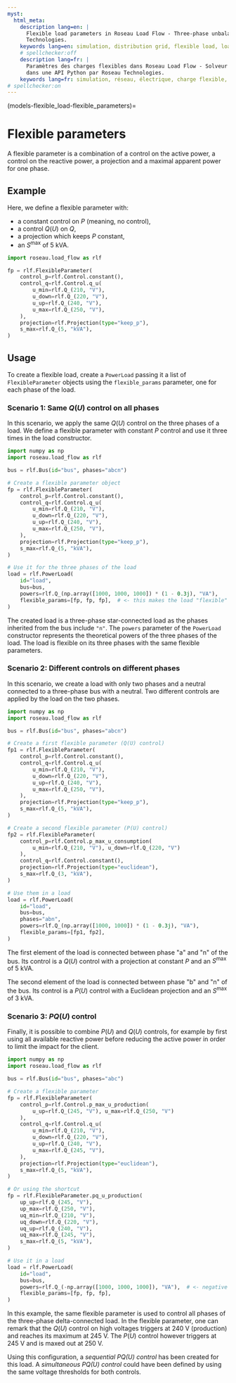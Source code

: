 ```yaml
---
myst:
  html_meta:
    description lang=en: |
      Flexible load parameters in Roseau Load Flow - Three-phase unbalanced load flow solver in a Python API by Roseau
      Technologies.
    keywords lang=en: simulation, distribution grid, flexible load, load, parameters
    # spellchecker:off
    description lang=fr: |
      Paramètres des charges flexibles dans Roseau Load Flow - Solveur d'écoulement de charge triphasé et déséquilibré
      dans une API Python par Roseau Technologies.
    keywords lang=fr: simulation, réseau, électrique, charge flexible, bus, roseau load flow, paramètres
# spellchecker:on
---
```


(models-flexible_load-flexible_parameters)=

# Flexible parameters

A flexible parameter is a combination of a control on the active power, a control on the reactive power, a projection
and a maximal apparent power for one phase.

## Example

Here, we define a flexible parameter with:

- a constant control on $P$ (meaning, no control),
- a control $Q(U)$ on $Q$,
- a projection which keeps $P$ constant,
- an $S^{\max}$ of 5 kVA.

```python
import roseau.load_flow as rlf

fp = rlf.FlexibleParameter(
    control_p=rlf.Control.constant(),
    control_q=rlf.Control.q_u(
        u_min=rlf.Q_(210, "V"),
        u_down=rlf.Q_(220, "V"),
        u_up=rlf.Q_(240, "V"),
        u_max=rlf.Q_(250, "V"),
    ),
    projection=rlf.Projection(type="keep_p"),
    s_max=rlf.Q_(5, "kVA"),
)
```

## Usage

To create a flexible load, create a `PowerLoad` passing it a list of `FlexibleParameter` objects using the
`flexible_params` parameter, one for each phase of the load.

### Scenario 1: Same $Q(U)$ control on all phases

In this scenario, we apply the same $Q(U)$ control on the three phases of a load. We define a flexible parameter with
constant $P$ control and use it three times in the load constructor.

```python
import numpy as np
import roseau.load_flow as rlf

bus = rlf.Bus(id="bus", phases="abcn")

# Create a flexible parameter object
fp = rlf.FlexibleParameter(
    control_p=rlf.Control.constant(),
    control_q=rlf.Control.q_u(
        u_min=rlf.Q_(210, "V"),
        u_down=rlf.Q_(220, "V"),
        u_up=rlf.Q_(240, "V"),
        u_max=rlf.Q_(250, "V"),
    ),
    projection=rlf.Projection(type="keep_p"),
    s_max=rlf.Q_(5, "kVA"),
)

# Use it for the three phases of the load
load = rlf.PowerLoad(
    id="load",
    bus=bus,
    powers=rlf.Q_(np.array([1000, 1000, 1000]) * (1 - 0.3j), "VA"),
    flexible_params=[fp, fp, fp],  # <- this makes the load "flexible"
)
```

The created load is a three-phase star-connected load as the phases inherited from the bus include `"n"`. The `powers`
parameter of the `PowerLoad` constructor represents the theoretical powers of the three phases of the load. The load is
flexible on its three phases with the same flexible parameters.

### Scenario 2: Different controls on different phases

In this scenario, we create a load with only two phases and a neutral connected to a three-phase bus with a neutral. Two
different controls are applied by the load on the two phases.

```python
import numpy as np
import roseau.load_flow as rlf

bus = rlf.Bus(id="bus", phases="abcn")

# Create a first flexible parameter (Q(U) control)
fp1 = rlf.FlexibleParameter(
    control_p=rlf.Control.constant(),
    control_q=rlf.Control.q_u(
        u_min=rlf.Q_(210, "V"),
        u_down=rlf.Q_(220, "V"),
        u_up=rlf.Q_(240, "V"),
        u_max=rlf.Q_(250, "V"),
    ),
    projection=rlf.Projection(type="keep_p"),
    s_max=rlf.Q_(5, "kVA"),
)

# Create a second flexible parameter (P(U) control)
fp2 = rlf.FlexibleParameter(
    control_p=rlf.Control.p_max_u_consumption(
        u_min=rlf.Q_(210, "V"), u_down=rlf.Q_(220, "V")
    ),
    control_q=rlf.Control.constant(),
    projection=rlf.Projection(type="euclidean"),
    s_max=rlf.Q_(3, "kVA"),
)

# Use them in a load
load = rlf.PowerLoad(
    id="load",
    bus=bus,
    phases="abn",
    powers=rlf.Q_(np.array([1000, 1000]) * (1 - 0.3j), "VA"),
    flexible_params=[fp1, fp2],
)
```

The first element of the load is connected between phase "a" and "n" of the bus. Its control is a $Q(U)$ control with a
projection at constant $P$ and an $S^{\max}$ of 5 kVA.

The second element of the load is connected between phase "b" and "n" of the bus. Its control is a $P(U)$ control with a
Euclidean projection and an $S^{\max}$ of 3 kVA.

### Scenario 3: $PQ(U)$ control

Finally, it is possible to combine $P(U)$ and $Q(U)$ controls, for example by first using all available reactive power
before reducing the active power in order to limit the impact for the client.

```python
import numpy as np
import roseau.load_flow as rlf

bus = rlf.Bus(id="bus", phases="abc")

# Create a flexible parameter
fp = rlf.FlexibleParameter(
    control_p=rlf.Control.p_max_u_production(
        u_up=rlf.Q_(245, "V"), u_max=rlf.Q_(250, "V")
    ),
    control_q=rlf.Control.q_u(
        u_min=rlf.Q_(210, "V"),
        u_down=rlf.Q_(220, "V"),
        u_up=rlf.Q_(240, "V"),
        u_max=rlf.Q_(245, "V"),
    ),
    projection=rlf.Projection(type="euclidean"),
    s_max=rlf.Q_(5, "kVA"),
)

# Or using the shortcut
fp = rlf.FlexibleParameter.pq_u_production(
    up_up=rlf.Q_(245, "V"),
    up_max=rlf.Q_(250, "V"),
    uq_min=rlf.Q_(210, "V"),
    uq_down=rlf.Q_(220, "V"),
    uq_up=rlf.Q_(240, "V"),
    uq_max=rlf.Q_(245, "V"),
    s_max=rlf.Q_(5, "kVA"),
)

# Use it in a load
load = rlf.PowerLoad(
    id="load",
    bus=bus,
    powers=rlf.Q_(-np.array([1000, 1000, 1000]), "VA"),  # <- negative powers (generator)
    flexible_params=[fp, fp, fp],
)
```

In this example, the same flexible parameter is used to control all phases of the three-phase delta-connected load. In
the flexible parameter, one can remark that the $Q(U)$ control on high voltages triggers at 240 V (production) and
reaches its maximum at 245 V. The $P(U)$ control however triggers at 245 V and is maxed out at 250 V.

Using this configuration, a _sequential $PQ(U)$ control_ has been created for this load. A _simultaneous $PQ(U)$
control_ could have been defined by using the same voltage thresholds for both controls.
